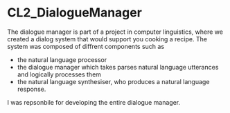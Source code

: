 # CL2_DialogueManager
The dialogue manager is part of a project in computer linguistics, where we created a dialog system that would support you cooking a recipe. 
The system was composed of diffrent components such as 
- the natural language processor
- the dialogue manager which takes parses natural language utterances and logically processes them 
- the natural language synthesiser, who produces a natural language response. 

I was repsonbile for developing the entire dialogue manager.

